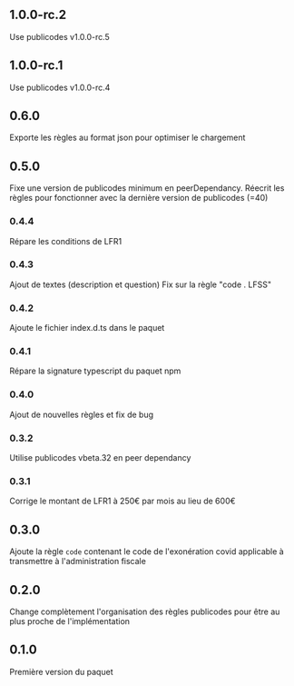 ## 1.0.0-rc.2

Use publicodes v1.0.0-rc.5

## 1.0.0-rc.1

Use publicodes v1.0.0-rc.4

## 0.6.0

Exporte les règles au format json pour optimiser le chargement

## 0.5.0

Fixe une version de publicodes minimum en peerDependancy.
Réecrit les règles pour fonctionner avec la dernière version de publicodes (=40)

### 0.4.4

Répare les conditions de LFR1

### 0.4.3

Ajout de textes (description et question)
Fix sur la règle "code . LFSS"

### 0.4.2

Ajoute le fichier index.d.ts dans le paquet

### 0.4.1

Répare la signature typescript du paquet npm

### 0.4.0

Ajout de nouvelles règles et fix de bug

### 0.3.2

Utilise publicodes vbeta.32 en peer dependancy

### 0.3.1

Corrige le montant de LFR1 à 250€ par mois au lieu de 600€

## 0.3.0

Ajoute la règle `code` contenant le code de l'exonération covid applicable à transmettre à l'administration fiscale

## 0.2.0

Change complètement l'organisation des règles publicodes pour être au plus proche de l'implémentation

## 0.1.0

Première version du paquet
